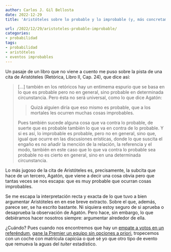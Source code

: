 ```yaml
---
author: Carlos J. Gil Bellosta
date: 2022-12-29
title: 'Aristóteles sobre lo probable y lo improbable (y, más concretamente, sobre la frecuencia de eventos muy improbables)'

url: /2022/12/29/aristoteles-probable-improbable/
categories:
- probabilidad
tags:
- probabilidad
- aristóteles
- eventos improbables
---
```


Un pasaje de un libro que no viene a cuento me puso sobre la pista de una cita de Aristóteles (Retórica, Libro II, Cap. 24), que dice así:

> [...] también en los retóricos hay un entimema espurio que se basa en lo que es probable pero no en general, sino probable en determinada circunstancia. Pero ésta no será universal, como lo que dice Agatón:
>> Quizá alguien diría que eso mismo es probable, que a los mortales les ocurren muchas cosas improbables.
>
> Pues también sucede alguna cosa que va contra lo probable, de suerte que es probable también lo que va en contra de lo probable. Y si es así, lo improbable es probable, pero no en general, sino que, igual que ocurre en las discusiones erísticas, donde lo que suscita el engaño es no añadir la mención de la relación, la referencia y el modo, también en este caso que lo que va contra lo probable sea probable no es cierto en general, sino en una determinada circunstancia.

Lo más jugoso de la cita de Aristóteles es, precisamente, la subcita que hace de un tercero, Agatón, que viene a decir una cosa obvia pero que tantas veces se nos escapa: que es muy probable que ocurran cosas improbables.

Se me escapa la interpretación recta y exacta de lo que tuvo a bien argumentar Aristóteles en en ese breve extracto. Sobre el que, además, parece ser, se ha escrito bastante. Ni siquiera estoy seguro de si aprueba o desaprueba la observación de Agatón. Pero hace, sin embargo, lo que debiéramos hacer nosotros siempre: argumentar alrededor de ella.

¿Cuándo? Pues cuando nos encontremos que hay un
[empate a votos en un referéndum](http://localhost:1313/2015/12/30/por-que-el-empate-de-la-cup-es-mas-raro-de-lo-que-parece-y-de-lo-que-yo-mismo-digo/),
[gane la Premier un equipo sin opciones a priori](https://www.businessinsider.com/how-much-money-youd-win-betting-on-leicester-fc-to-win-the-premier-league),
tropecemos con un coche con matrícula capicúa o qué sé yo que otro tipo de evento que remueva la aguas del _tuiter_ estadístico.